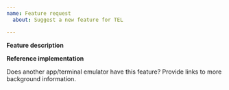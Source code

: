 ```yaml
---
name: Feature request
  about: Suggest a new feature for TEL

---
```


**Feature description**
<!--
Describe the feature and why you want it.
-->

**Reference implementation**

Does another app/terminal emulator have this feature?
Provide links to more background information.
